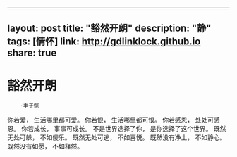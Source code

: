  ---
layout: post
title: "豁然开朗"
description: "静"
tags: [情怀]
link: http://gdlinklock.github.io
share: true
---
 # 豁然开朗
        ·丰子恺
你若爱，
生活哪里都可爱。
你若恨，
生活哪里都可恨。
你若感恩，
处处可感恩。
你若成长，
事事可成长。
不是世界选择了你，
是你选择了这个世界。
既然无处可躲，
不如傻乐。
既然无处可逃，
不如喜悦。
既然没有净土，
不如静心。
既然没有如愿，
不如释然。
